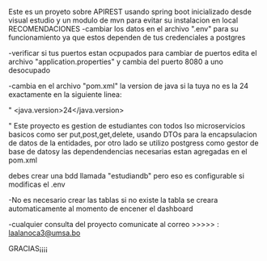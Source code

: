 Este es un proyeto sobre APIREST  usando spring boot inicializado desde visual estudio y un modulo de mvn para evitar su instalacion en local
RECOMENDACIONES
-cambiar los datos en el archivo ".env" para su funcionamiento ya que estos dependen de tus credenciales a postgres

-verificar si tus puertos estan ocpupados para cambiar de puertos edita el archivo "application.properties" y cambia del puerto 8080 a uno desocupado

-cambia en el archivo "pom.xml" la version de java si la tuya no es la 24 exactamente en la siguiente linea: 

"
<properties>
		<java.version>24</java.version>
	</properties>

"
Este proyecto es gestion de estudiantes con todos lso microservicios basicos como ser put,post,get,delete, usando DTOs para la encapsulacion de datos de la entidades, por otro lado se utilizo postgress como gestor de base de datosy las dependendencias necesarias estan agregadas en el pom.xml

debes crear una bdd llamada "estudiandb" pero eso es configurable si modificas el .env

-No es necesario crear las tablas si no existe la tabla se creara automaticamente al momento de encener el dashboard

-cualquier consulta del proyecto comunicate al correo >>>>> : laalanoca3@umsa.bo 

GRACIAS¡¡¡¡
